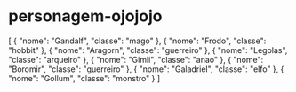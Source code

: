 # personagem-ojojojo


[
  {
    "nome": "Gandalf",
    "classe": "mago"
  },
  {
    "nome": "Frodo",
    "classe": "hobbit"
  },
  {
    "nome": "Aragorn",
    "classe": "guerreiro"
  },
  {
    "nome": "Legolas",
    "classe": "arqueiro"
  },
  {
    "nome": "Gimli",
    "classe": "anao"
  },
  {
    "nome": "Boromir",
    "classe": "guerreiro"
  },
  {
    "nome": "Galadriel",
    "classe": "elfo"
  },
  {
    "nome": "Gollum",
    "classe": "monstro"
  }
]
